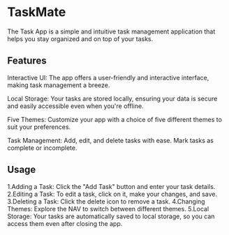 # TaskMate

The Task App is a simple and intuitive task management application that helps you stay organized and on top of your tasks.
## Features

Interactive UI: The app offers a user-friendly and interactive interface, making task management a breeze.

Local Storage: Your tasks are stored locally, ensuring your data is secure and easily accessible even when you're offline.

Five Themes: Customize your app with a choice of five different themes to suit your preferences.

Task Management: Add, edit, and delete tasks with ease. Mark tasks as complete or incomplete.

## Usage
1.Adding a Task: Click the "Add Task" button and enter your task details.
2.Editing a Task: To edit a task, click on it, make your changes, and save.
3.Deleting a Task: Click the delete icon to remove a task.
4.Changing Themes: Explore the NAV to switch between different themes.
5.Local Storage: Your tasks are automatically saved to local storage, so you can access them even after closing the app.
